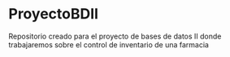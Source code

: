 # ProyectoBDII
Repositorio creado para el proyecto de bases de datos II donde trabajaremos sobre el control de inventario de una farmacia
